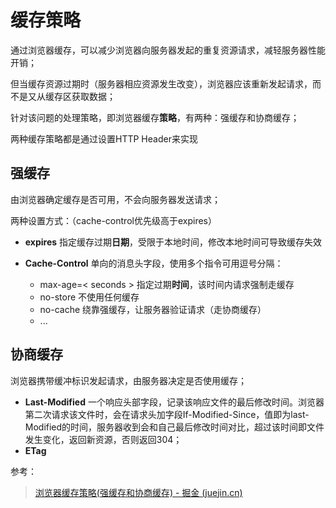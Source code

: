 # 缓存策略

通过浏览器缓存，可以减少浏览器向服务器发起的重复资源请求，减轻服务器性能开销；

但当缓存资源过期时（服务器相应资源发生改变），浏览器应该重新发起请求，而不是又从缓存区获取数据；

针对该问题的处理策略，即浏览器缓存**策略**，有两种：强缓存和协商缓存；

两种缓存策略都是通过设置HTTP Header来实现



## 强缓存

由浏览器确定缓存是否可用，不会向服务器发送请求；

两种设置方式：（cache-control优先级高于expires）

- **expires** 指定缓存过期**日期**，受限于本地时间，修改本地时间可导致缓存失效

- **Cache-Control** 单向的消息头字段，使用多个指令可用逗号分隔：

  - max-age=< seconds > 指定过期**时间**，该时间内请求强制走缓存
  - no-store 不使用任何缓存
  - no-cache 绕靠强缓存，让服务器验证请求（走协商缓存）
  - ...

  





## 协商缓存

浏览器携带缓冲标识发起请求，由服务器决定是否使用缓存；

- **Last-Modified** 一个响应头部字段，记录该响应文件的最后修改时间。浏览器第二次请求该文件时，会在请求头加字段If-Modified-Since，值即为last-Modified的时间，服务器收到会和自己最后修改时间对比，超过该时间即文件发生变化，返回新资源，否则返回304；
- **ETag** 







参考：

> [浏览器缓存策略(强缓存和协商缓存) - 掘金 (juejin.cn)](https://juejin.cn/post/7030697010655297572)
>
> 